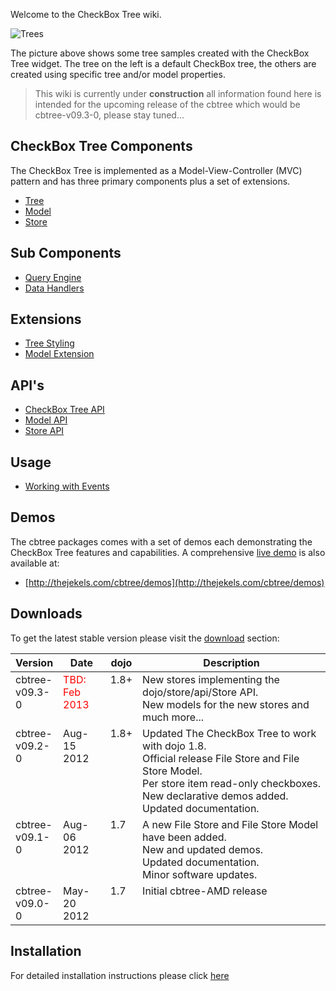 Welcome to the CheckBox Tree wiki.

<img src="wiki/images/Trees.png" alt="Trees"></img>

The picture above shows some tree samples created with the CheckBox Tree widget. 
The tree on the left is a default CheckBox tree, the others are created using
specific tree and/or model properties.

> <span class="mega-icon mega-icon-exclamation"></span> This wiki is currently 
> under **construction** all information found here is intended for the upcoming
> release of the cbtree which would be cbtree-v09.3-0, please stay tuned...

## CheckBox Tree Components
The CheckBox Tree is implemented as a Model-View-Controller (MVC) pattern and
has three primary components plus a set of extensions.

* [Tree](wiki/CheckBox-Tree)
* [Model](wiki/Model)
* [Store](wiki/Store)

## Sub Components

* [Query Engine](wiki/Query-Engine)
* [Data Handlers](wiki/Data-Handlers)

## Extensions

* [Tree Styling](wiki/Tree-Styling)
* [Model Extension](wiki/Model-Extension)

## API's

* [CheckBox Tree API](wiki/CheckBox-Tree-API)
* [Model API](wiki/Model-API)
* [Store API](wiki/Store-API)

## Usage
* [Working with Events](wiki/CheckBox-Tree-Usage#working-with-events)

## Demos
The cbtree packages comes with a set of demos each demonstrating the CheckBox
Tree features and capabilities. A comprehensive [live demo](http://thejekels.com/cbtree/demos)
is also available at:

* [http://thejekels.com/cbtree/demos](http://thejekels.com/cbtree/demos)

## Downloads
To get the latest stable version please visit the [download](https://github.com/pjekel/cbtree/downloads)
section:

<table>
	<thead>
	  <tr>
	    <th style="width:15%;">Version</th>
	    <th style="width:15%;">Date</th>
	    <th style="width:10%;">dojo</th>
	    <th>Description</th>
	  </tr>
	</thead>
  <tbody>
    <tr style="vertical-align:top">
      <td>cbtree-v09.3-0</td>
      <td style="color:red;">TBD: Feb 2013</td>
      <td>1.8+</td>
      <td>
	New stores implementing the dojo/store/api/Store API.<br/>
	New models for the new stores and much more...
      </td>
    </tr>
    <tr style="vertical-align:top">
      <td>cbtree-v09.2-0</td>
      <td>Aug-15 2012</td>
      <td>1.8+</td>
      <td>
	Updated The CheckBox Tree to work with dojo 1.8.<br/>
	Official release File Store and File Store Model.<br/>
	Per store item read-only checkboxes.<br/>
	New declarative demos added.<br/>
	Updated documentation.<br/>
      </td>
    </tr>
    <tr style="vertical-align:top">
      <td>cbtree-v09.1-0</td>
      <td>Aug-06 2012</td>
      <td>1.7</td>
      <td>
	A new File Store and File Store Model have been added.<br/>
	New and updated demos.<br/>
	Updated documentation.<br/>
	Minor software updates.
      </td>
    </tr>
    <tr style="vertical-align:top">
      <td>cbtree-v09.0-0</td>
      <td>May-20 2012</td>
      <td>1.7</td>
      <td>Initial cbtree-AMD release</td>
    </tr>
  </tbody>
</table>

## Installation
For detailed installation instructions please click [here](wiki/Installation)